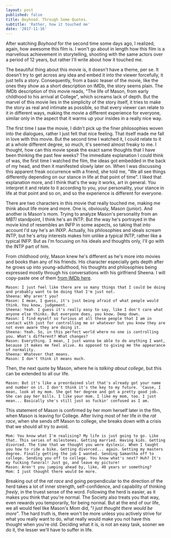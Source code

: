 ```yaml
---
layout: post
published: false
title: Boyhood. Through Some Quotes.
subtitle: 'Rather, how it touched me'
date: '2017-11-16'
---
```


After watching _Boyhood_ for the second time some days ago, I realized, again, how awesome this film is. I won't go about in length how this film is a marvellous achievement in storytelling, shooting with the same actors over a period of 12 years, but rather I'll write about how it touched me.

The beautiful thing about this movie is, it doesn't have a theme, per se. It doesn't try to get across any idea and embed it into the viewer forcefully, it just tells a story. Consequently, from a basic teaser of the movie, like the ones they show as a short description on IMDb, the story seems plain. The IMDb description of this movie reads, "The life of Mason, from early childhood to his arrival at College", which screams lack of depth. But the marvel of this movie lies in the simplicity of the story itself, it tries to make the story as real and intimate as possible, so that every viewer can relate to it in different ways, making the movie a different experience for everyone, similar only in the aspect that it warms up your insides in a really nice way.

The first time I saw the movie, I didn't pick up the finer philosophies woven into the dialogues, rather I just felt that nice feeling. That itself made me fall in love with this movie. But the second time I watched it, I could relate to it at a whole different degree, so much, it's seemed almost freaky to me. I thought, how can this movie speak the exact same thoughts that I have been thinking the past few weeks? The immediate explanation I could think of was, the first time I watched the film, the ideas got embedded in the back of my head, and then it manifested slowly later on. When I was discussing this apparent freak occurrence with a friend, she told me, "We all see things differently depending on our stance in life at that point of time". I liked that explanation more, and I think that's the way it works, art in general. You interpret it and relate to it according to you, your personality, your stance in life at that point and so on, and so the experience is different for everyone.

There are two characters in this movie that really touched me, making me think about life more and more. One is, obviously, Mason (junior). And another is Mason's mom. Trying to analyze Mason's personality from an _MBTI_ standpoint, I think he's an INTP. But the way he's portrayed in the movie kind of resembles an INFP in some aspects, so taking that into account I'd say he's an INXP. Actually, his philosophies and ideals scream INTP, but he's artsy interests makes him unlike a typical INTP, rather like a typical INFP. But as I'm focusing on his ideals and thoughts only, I'll go with the INTP part of him.

From childhood only, Mason knew he's different as he's more into movies and books than any of his friends. His character especially gets depth after he grows up into young-adulthood, his thoughts and philosophies being expressed mostly through his conversations with his girlfriend Sheena. I will copy-paste one of them [from IMDb here](http://www.imdb.com/title/tt1065073/quotes).


    Mason: I just feel like there are so many things that I could be doing and probably want to be doing that I'm just not.
    Sheena: Why aren't you?
    Mason: I mean, I guess, it's just being afraid of what people would think. You know, judgement.
    Sheena: Yeah. I guess it's really easy to say, like I don't care what anyone else thinks. But everyone does, you know. Deep down.
    Mason: I find myself so furious at all these people that I am in contact with just for controlling me or whatever but you know they are not even aware they are doing it.
    Sheena: Yeah. So, in this perfect world where no one is controlling you. What's different? What changes?
    Mason: Everything. I mean, I just wanna be able to do anything I want, because it makes me feel alive. As opposed to giving me the appearance of normality.
    Sheena: Whatever that means.
    Mason: I don't think it means much.
    
Then, the next quote by Mason, where he is _talking about college_, but this can be extended to all our life.

    Mason: But it's like a preordained slot that's already got your name and number on it. I don't think it's the key to my future. 'Cause, I mean, look at my mom. She got her degree and got a pretty good job. She can pay her bills. I like your mom. I like my mom, too. I just mean... Basically she's still just as fuckin' confused as I am.


This statement of Mason is confirmed by her mom herself later in the film, when Mason is leaving for College. After living most of her life in the _rat race_, when she sends off Mason to college, she breaks down with a crisis that we should all try to avoid.

    Mom: You know what I'm realising? My life is just going to go. Like that. This series of milestones. Getting married. Having kids. Getting divorced. The time that we thought you were dyslexic. When I taught you how to ride a bike. Getting divorced... again. Getting my masters degree. Finally getting the job I wanted. Sending Samantha off to college. Sending you off to college. You know what's next? Huh? It's my fucking funeral! Just go, and leave my picture!
    Mason: Aren't you jumping ahead by, like, 40 years or something?
    Mom: I just thought there would be more.

Breaking out of the _rat race_ and going perpendicular to the direction of the herd takes a lot of inner strength, self-confidence, and capability of thinking _freely_, in the truest sense of the word. Following the herd is easier, as it makes you think that you're normal. The Society also treats you that way, even rewards you temporarily, for being normal. But at the end of our life, we all would feel like Mason's Mom did, "_I just thought there would be more_". The hard truth is, there won't be more unless you actively strive for what you really want to do, what really would make you not have this thought when you're old. Deciding what it is, is not an easy task, sooner we do it, the lesser we'll have to suffer in life.

